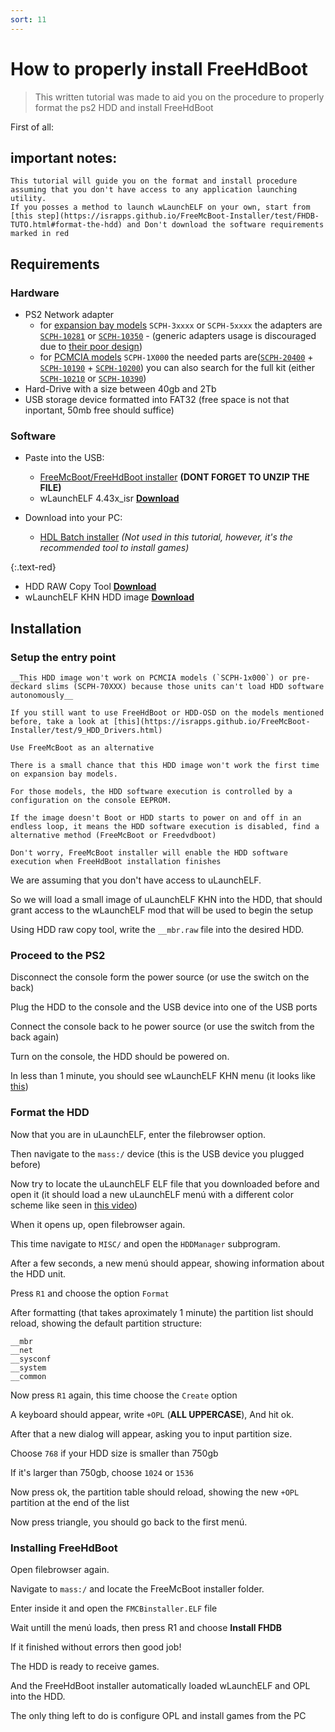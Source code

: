 ```yaml
---
sort: 11
---
```


# How to properly install FreeHdBoot 

> This written tutorial was made to aid you on the procedure to properly format the ps2 HDD and install FreeHdBoot

First of all: 

## important notes:
```note
This tutorial will guide you on the format and install procedure assuming that you don't have access to any application launching utility.
If you posses a method to launch wLaunchELF on your own, start from [this step](https://israpps.github.io/FreeMcBoot-Installer/test/FHDB-TUTO.html#format-the-hdd) and Don't download the software requirements marked in red
```
## Requirements

### Hardware

- PS2 Network adapter 
  + for [expansion bay models](https://upload.wikimedia.org/wikipedia/commons/thumb/c/c3/PS2-Fat-Console-Back.jpg/1920px-PS2-Fat-Console-Back.jpg) `SCPH-3xxxx` or `SCPH-5xxxx` the adapters are [`SCPH-10281`](https://www.picclickimg.com/DLkAAOSwcCljAj5f/Sony-PlayStation-2-PS2-Network-Adapter-SCPH-10281.jpg) or [`SCPH-10350`](https://1.bp.blogspot.com/-fcSqrbFqwTc/YSyGFUhDyMI/AAAAAAAAh0Q/B8nFeTbNO_YofSe2c2YcwH6F94hOBkkIACLcBGAsYHQ/s2048/PS2%2BSCPH%2B30004%2BR%2B%25282%2529%2BRed2.jpg) - (generic adapters usage is discouraged due to [their poor design](https://github.com/ps2dev/ps2sdk/issues/49))
  + for [PCMCIA models](https://media.karousell.com/media/photos/products/2021/7/1/looking_for_ps2_fat_pc_card_sl_1625155573_cbef2ae8_progressive.jpg) `SCPH-1X000` the needed parts are([`SCPH-20400`](https://i.ebayimg.com/images/g/1yIAAOSw3txiZ5hY/s-l500.jpg) + [`SCPH-10190`](https://i.ebayimg.com/images/g/K3AAAOSwsGFdWkC7/s-l400.jpg) + [`SCPH-10200`](https://auctions.c.yimg.jp/images.auctions.yahoo.co.jp/image/dr000/auc0410/users/3/6/4/5/no0123a-img900x1200-1540094399ub3feh3827.jpg)) you can also search for the full kit (either [`SCPH-10210`](https://encrypted-tbn0.gstatic.com/images?q=tbn:ANd9GcT_vQK8vOaYRPKnXD_YVgvTMzejPte4Hh5YVg-r76MGNHKiBgjdT0t717mCk69d5EIXp8Q&usqp=CAU) or [`SCPH-10390`](https://rr2000.cwaboard.co.uk/gallery/albums/userpics/10001/normal_27768-scph10390.jpg))
- Hard-Drive with a size between 40gb and 2Tb
- USB storage device formatted into FAT32 (free space is not that inportant, 50mb free should suffice)

### Software
- Paste into the USB:
  - [FreeMcBoot/FreeHdBoot installer](./8_Downloads.html) **(DONT FORGET TO UNZIP THE FILE)**
  - wLaunchELF 4.43x_isr [__Download__](https://github.com/israpps/wLaunchELF_ISR/releases/download/latest/BOOT.ELF)

- Download into your PC:
  - [HDL Batch installer](https://www.psx-place.com/resources/hdl-batch-installer.1173/) _(Not used in this tutorial, however, it's the recommended tool to install games)_

{:.text-red}
  - HDD RAW Copy Tool [__Download__](https://hddguru.com/software/HDD-Raw-Copy-Tool/)
  - wLaunchELF KHN HDD image [__Download__](https://github.com/israpps/FreeMcBoot-Installer/raw/gh-pages/__mbr.raw)


## Installation

### Setup the entry point

```note
__This HDD image won't work on PCMCIA models (`SCPH-1x000`) or pre-deckard slims (SCPH-70XXX) because those units can't load HDD software autonomously__

If you still want to use FreeHdBoot or HDD-OSD on the models mentioned before, take a look at [this](https://israpps.github.io/FreeMcBoot-Installer/test/9_HDD_Drivers.html)

Use FreeMcBoot as an alternative
```



```warning
There is a small chance that this HDD image won't work the first time on expansion bay models.

For those models, the HDD software execution is controlled by a configuration on the console EEPROM.

If the image doesn't Boot or HDD starts to power on and off in an endless loop, it means the HDD software execution is disabled, find a alternative method (FreeMcBoot or Freedvdboot)

Don't worry, FreeMcBoot installer will enable the HDD software execution when FreeHdBoot installation finishes
```


We are assuming that you don't have access to uLaunchELF.

So we will load a small image of uLaunchELF KHN into the HDD, that should grant access to the wLaunchELF mod that will be used to begin the setup

Using HDD raw copy tool, write the `__mbr.raw` file into the desired HDD.


### Proceed to the PS2

Disconnect the console form the power source (or use the switch on the back)

Plug the HDD to the console and the USB device into one of the USB ports

Connect the console back to he power source (or use the switch from the back again)

Turn on the console, the HDD should be powered on.

In less than 1 minute, you should see wLaunchELF KHN menu (it looks like [this](https://i.ibb.co/j3tPjFD/ule.png))

### Format the HDD

Now that you are in uLaunchELF, enter the filebrowser option.

Then navigate to the `mass:/` device (this is the USB device you plugged before)

Now try to locate the uLaunchELF ELF file that you downloaded before and open it (it should load a new uLaunchELF menú with a different color scheme like seen in [this video](https://youtu.be/AjPm9Pv8jd4))

When it opens up, open filebrowser again.

This time navigate to `MISC/` and open the `HDDManager` subprogram.

After a few seconds, a new menú should appear, showing information about the HDD unit.

Press `R1` and choose the option `Format`

After formatting (that takes aproximately 1 minute) the partition list should reload, showing the default partition structure:

```console
__mbr
__net
__sysconf
__system
__common
```

Now press `R1` again, this time choose the `Create` option

A keyboard should appear, write `+OPL` (__ALL UPPERCASE__), And hit ok.

After that a new dialog will appear, asking you to input partition size.

Choose `768` if your HDD size is smaller than 750gb

If it's larger than 750gb, choose `1024` or `1536` 

Now press ok, the partition table should reload, showing the new `+OPL` partition at the end of the list


Now press triangle, you should go back to the first menú.

### Installing FreeHdBoot

Open filebrowser again.

Navigate to `mass:/` and locate the FreeMcBoot installer folder.

Enter inside it and open the `FMCBinstaller.ELF` file

Wait untill the menú loads, then press R1 and choose __Install FHDB__

If it finished without errors then good job!

The HDD is ready to receive games.

And the FreeHdBoot installer automatically loaded wLaunchELF and OPL into the HDD.

The only thing left to do is configure OPL and install games from the PC

